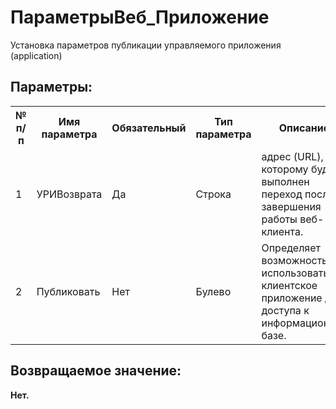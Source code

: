 ﻿
<h1>ПараметрыВеб_Приложение</h1>
<p class="funcdesc">Установка параметров публикации управляемого приложения (application)<br /></p><h2>Параметры:</h2><table>
<tr>
  <th height="16" width="10%"><b>№ п/п</b></th>
  <th height="16" width="20%"><b>Имя параметра</b></th>
  <th height="16" width="10%"><b>Обязательный</b></th>
  <th height="16" width="20%"><b>Тип параметра</b></th>
  <th height="16" width="40%"><b>Описание</b></th>	
</tr><tr>
  <td >1</td>
  <td >УРИВозврата</td>
  <td >Да</td>
  <td >Строка</td>
  <td >адрес (URL), по которому будет выполнен переход после завершения работы веб-клиента.</td>	
</tr><tr>
  <td >2</td>
  <td >Публиковать</td>
  <td >Нет</td>
  <td >Булево</td>
  <td >Определяет возможность использовать клиентское приложение для доступа
к информационной базе.</td>	
</tr></table><h2>Возвращаемое значение:</h2>
<b>Нет. </b><br />
